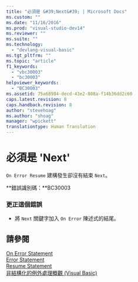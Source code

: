 ```yaml
---
title: "必須是 &#39;Next&#39; | Microsoft Docs"
ms.custom: ""
ms.date: "11/16/2016"
ms.prod: "visual-studio-dev14"
ms.reviewer: ""
ms.suite: ""
ms.technology: 
  - "devlang-visual-basic"
ms.tgt_pltfrm: ""
ms.topic: "article"
f1_keywords: 
  - "vbc30003"
  - "bc30003"
helpviewer_keywords: 
  - "BC30003"
ms.assetid: 75a68984-decd-43e2-808a-f14b36dd2c60
caps.latest.revision: 8
caps.handback.revision: 8
author: "stevehoag"
ms.author: "shoag"
manager: "wpickett"
translationtype: Human Translation
---
```

# 必須是 &#39;Next&#39;
`On Error Resume` 建構發生卻沒有結束 `Next`。  
  
 **錯誤識別碼：**BC30003  
  
### 更正這個錯誤  
  
-   將 `Next` 關鍵字加入 `On Error` 陳述式的結尾。  
  
## 請參閱  
 [On Error Statement](../../visual-basic/language-reference/statements/on-error-statement.md)   
 [Error Statement](../../visual-basic/language-reference/statements/error-statement.md)   
 [Resume Statement](../../visual-basic/language-reference/statements/resume-statement.md)   
 [非結構化的例外處理概觀 \(Visual Basic\)](http://msdn.microsoft.com/zh-tw/d2d84b66-ff3a-4878-a578-484c0c6d5c3d)